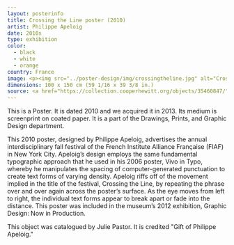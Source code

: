 ```yaml
---
layout: posterinfo
title: Crossing the Line poster (2010)
artist: Philippe Apeloig
date: 2010s
type: exhibition
color: 
  - black
  - white
  - orange
country: France
image: <p><img src="../poster-design/img/crossingtheline.jpg" alt="Crossing the Line poster"/></p>
dimensions: 100 x 150 cm (59 1/16 x 39 3/8 in.)
source: <a href="https://collection.cooperhewitt.org/objects/35460847/"> https://collection.cooperhewitt.org/objects/35460847/ </a>
---
```


<p> This is a Poster. It is dated 2010 and we acquired it in 2013. Its medium is screenprint on coated paper. It is a part of the Drawings, Prints, and Graphic Design department. </p>

<p> This 2010 poster, designed by Philippe Apeloig, advertises the annual interdisciplinary fall festival of the French Institute Alliance Française (FIAF) in New York City. Apeloig’s design employs the same fundamental typographic approach that he used in his 2006 poster, Vivo in Typo, whereby he manipulates the spacing of computer-generated punctuation to create text forms of varying density. Apeloig riffs off of the movement implied in the title of the festival, Crossing the Line, by repeating the phrase over and over again across the poster’s surface. As the eye moves from left to right, the individual text forms appear to break apart or fade into the distance. This poster was included in the museum’s 2012 exhibition, Graphic Design: Now in Production. </p>

<p> This object was catalogued by Julie Pastor. It is credited "Gift of Philippe Apeloig."</p>